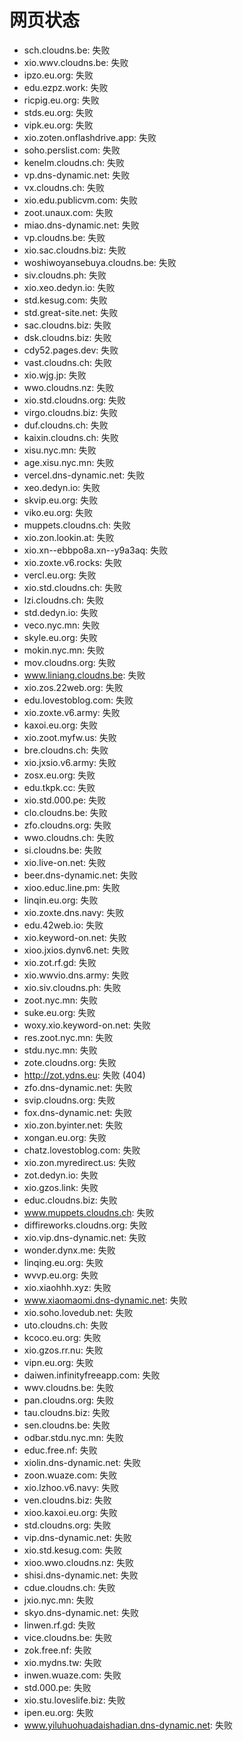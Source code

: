 # 网页状态
- sch.cloudns.be: 失败
- xio.wwv.cloudns.be: 失败
- ipzo.eu.org: 失败
- edu.ezpz.work: 失败
- ricpig.eu.org: 失败
- stds.eu.org: 失败
- vipk.eu.org: 失败
- xio.zoten.onflashdrive.app: 失败
- soho.perslist.com: 失败
- kenelm.cloudns.ch: 失败
- vp.dns-dynamic.net: 失败
- vx.cloudns.ch: 失败
- xio.edu.publicvm.com: 失败
- zoot.unaux.com: 失败
- miao.dns-dynamic.net: 失败
- vp.cloudns.be: 失败
- xio.sac.cloudns.biz: 失败
- woshiwoyansebuya.cloudns.be: 失败
- siv.cloudns.ph: 失败
- xio.xeo.dedyn.io: 失败
- std.kesug.com: 失败
- std.great-site.net: 失败
- sac.cloudns.biz: 失败
- dsk.cloudns.biz: 失败
- cdy52.pages.dev: 失败
- vast.cloudns.ch: 失败
- xio.wjg.jp: 失败
- wwo.cloudns.nz: 失败
- xio.std.cloudns.org: 失败
- virgo.cloudns.biz: 失败
- duf.cloudns.ch: 失败
- kaixin.cloudns.ch: 失败
- xisu.nyc.mn: 失败
- age.xisu.nyc.mn: 失败
- vercel.dns-dynamic.net: 失败
- xeo.dedyn.io: 失败
- skvip.eu.org: 失败
- viko.eu.org: 失败
- muppets.cloudns.ch: 失败
- xio.zon.lookin.at: 失败
- xio.xn--ebbpo8a.xn--y9a3aq: 失败
- xio.zoxte.v6.rocks: 失败
- vercl.eu.org: 失败
- xio.std.cloudns.ch: 失败
- lzi.cloudns.ch: 失败
- std.dedyn.io: 失败
- veco.nyc.mn: 失败
- skyle.eu.org: 失败
- mokin.nyc.mn: 失败
- mov.cloudns.org: 失败
- www.liniang.cloudns.be: 失败
- xio.zos.22web.org: 失败
- edu.lovestoblog.com: 失败
- xio.zoxte.v6.army: 失败
- kaxoi.eu.org: 失败
- xio.zoot.myfw.us: 失败
- bre.cloudns.ch: 失败
- xio.jxsio.v6.army: 失败
- zosx.eu.org: 失败
- edu.tkpk.cc: 失败
- xio.std.000.pe: 失败
- clo.cloudns.be: 失败
- zfo.cloudns.org: 失败
- wwo.cloudns.ch: 失败
- si.cloudns.be: 失败
- xio.live-on.net: 失败
- beer.dns-dynamic.net: 失败
- xioo.educ.line.pm: 失败
- linqin.eu.org: 失败
- xio.zoxte.dns.navy: 失败
- edu.42web.io: 失败
- xio.keyword-on.net: 失败
- xioo.jxios.dynv6.net: 失败
- xio.zot.rf.gd: 失败
- xio.wwvio.dns.army: 失败
- xio.siv.cloudns.ph: 失败
- zoot.nyc.mn: 失败
- suke.eu.org: 失败
- woxy.xio.keyword-on.net: 失败
- res.zoot.nyc.mn: 失败
- stdu.nyc.mn: 失败
- zote.cloudns.org: 失败
- http://zot.ydns.eu: 失败 (404)
- zfo.dns-dynamic.net: 失败
- svip.cloudns.org: 失败
- fox.dns-dynamic.net: 失败
- xio.zon.byinter.net: 失败
- xongan.eu.org: 失败
- chatz.lovestoblog.com: 失败
- xio.zon.myredirect.us: 失败
- zot.dedyn.io: 失败
- xio.gzos.link: 失败
- educ.cloudns.biz: 失败
- www.muppets.cloudns.ch: 失败
- diffireworks.cloudns.org: 失败
- xio.vip.dns-dynamic.net: 失败
- wonder.dynx.me: 失败
- linqing.eu.org: 失败
- wvvp.eu.org: 失败
- xio.xiaohhh.xyz: 失败
- www.xiaomaomi.dns-dynamic.net: 失败
- xio.soho.lovedub.net: 失败
- uto.cloudns.ch: 失败
- kcoco.eu.org: 失败
- xio.gzos.rr.nu: 失败
- vipn.eu.org: 失败
- daiwen.infinityfreeapp.com: 失败
- wwv.cloudns.be: 失败
- pan.cloudns.org: 失败
- tau.cloudns.biz: 失败
- sen.cloudns.be: 失败
- odbar.stdu.nyc.mn: 失败
- educ.free.nf: 失败
- xiolin.dns-dynamic.net: 失败
- zoon.wuaze.com: 失败
- xio.lzhoo.v6.navy: 失败
- ven.cloudns.biz: 失败
- xioo.kaxoi.eu.org: 失败
- std.cloudns.org: 失败
- vip.dns-dynamic.net: 失败
- xio.std.kesug.com: 失败
- xioo.wwo.cloudns.nz: 失败
- shisi.dns-dynamic.net: 失败
- cdue.cloudns.ch: 失败
- jxio.nyc.mn: 失败
- skyo.dns-dynamic.net: 失败
- linwen.rf.gd: 失败
- vice.cloudns.be: 失败
- zok.free.nf: 失败
- xio.mydns.tw: 失败
- inwen.wuaze.com: 失败
- std.000.pe: 失败
- xio.stu.loveslife.biz: 失败
- ipen.eu.org: 失败
- www.yiluhuohuadaishadian.dns-dynamic.net: 失败
